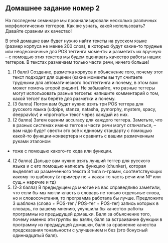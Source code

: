 ## Домашнее задание номер 2

На последнем семинаре мы проанализировали несколько различных морфологических теггеров. Как же узнать, какой использовать? Давайте сравним их качество!

В этой домашке вам будет нужно найти тексты на русском языке (размер корпуса не менее 200 слов), 
в которых  будут какие-то трудные или неоднозначные для POS теггинга моменты и разметить их вручную 
– с помощью этих текстов мы будем оценивать качество работы наших теггеров. В текстах размечаем только части речи, ничего больше!
1. (1 балл) Создание, разметка корпуса и объяснение того, 
почему этот текст подходит для оценки (какие моменты вы тут считаете трудными для автоматического посттеггинга и почему, в этом вам может помочь второй ридинг).
Не забывайте, что разные теггеры могут использовать разные тегсеты: напишите комментарий о том, какой тегсет вы берёте для разметки и почему.
2. (3 балла) Потом вам будет нужно взять три  POS теггера для русского языка (udpipe, stanza, natasha, pymorphy, mystem, spacy, deeppavlov) и «прогнать» текст через каждый из них.
3. (2 балла) Затем оценим accuracy для каждого теггера. 
Заметьте, что в разных системах имена теггов и части речи  могут отличаться, 
– вам надо будет свести это всё к единому стандарту с помощью какой-то функции-конвертера и сравнить с вашим размеченным руками эталоном 
- тоже с помощью какого-то кода или функции.
4. (2 балла) Дальше вам нужно взять лучший теггер для русского языка и с его помощью написать функцию (chunker), 
которая выделяет из размеченного текста 3 типа n-грамм, соответствующих какому-то шаблону (к примеру не + какая-то часть речи или NP или сущ.+ наречие и тд) 
5. (2-3 балла) В предыдущем дз многие из вас справедливо заметили, что если бы мы могли класть в словарь не только отдельные слова, но и словосочетания, 
то программа работала бы лучше. Предложите 3 шаблона (слово + POS-тег / POS-тег + POS-тег) запись которых в словарь, по вашему мнению, 
улучшила бы качество работы программы из предыдущей домашки. 
Балл за объяснение того, почему именно эти группы вы взяли, балл за встраивание функции в программу из предыдущей домашки, 
балл за сравнение качества предсказания тональности с улучшением и без (это бонусный одиннадцатый балл).
